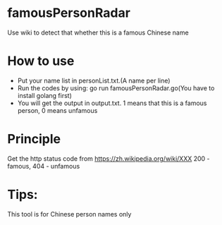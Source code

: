 # famousPersonRadar
Use wiki to detect that whether this is a famous Chinese name

# How to use
- Put your name list in personList.txt.(A name per line)
- Run the codes by using: go run famousPersonRadar.go(You have to install golang first)
- You will get the output in output.txt. 1 means that this is a famous person, 0 means unfamous

# Principle
Get the http status code from https://zh.wikipedia.org/wiki/XXX
200 - famous, 404 - unfamous

# Tips:
This tool is for Chinese person names only
